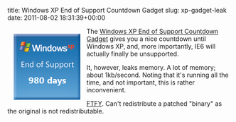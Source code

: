 title: Windows XP End of Support Countdown Gadget
slug: xp-gadget-leak
date: 2011-08-02 18:31:39+00:00

<img src="/files/gadget-xpsupport.png" alt="Windows XP End of Support Countdown Gadget" style="float: left; padding: 1em"/>  The <a href="http://www.microsoft.com/download/en/details.aspx?id=11662">Windows XP End of Support Countdown Gadget</a> gives you a nice countdown until Windows XP, and, more importantly, IE6 will actually finally be unsupported.

It, however, leaks memory.  A lot of memory; about 1kb/second.  Noting that it's running all the time, and not important, this is rather inconvenient.

<a href="/files/0001-Leak-slower.patch">FTFY</a>.  Can't redistribute a patched "binary" as the original is not redistributable.
